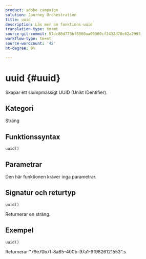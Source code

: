 ```yaml
---
product: adobe campaign
solution: Journey Orchestration
title: uuid
description: Läs mer om funktions-uuid
translation-type: tm+mt
source-git-commit: 57dc86d775bf8860aa09300cf2432d70c62a2993
workflow-type: tm+mt
source-wordcount: '42'
ht-degree: 9%

---
```



# uuid {#uuid}

Skapar ett slumpmässigt UUID (Unikt IDentifier).

## Kategori

Sträng

## Funktionssyntax

`uuid()`

## Parametrar

Den här funktionen kräver inga parametrar.

## Signatur och returtyp

`uuid()`

Returnerar en sträng.

## Exempel

`uuid()`

Returnerar &quot;79e70b7f-8a85-400b-97a1-9f9826121553&quot;.s
